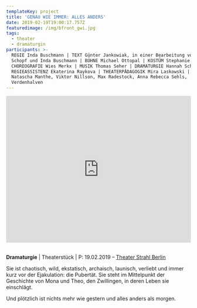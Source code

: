 ```yaml
---
templateKey: project
title: 'GENAU WIE IMMER: ALLES ANDERS'
date: 2019-02-19T19:00:17.757Z
featuredimage: /img/bfront_gwi.jpg
tags:
  - theater
  - dramaturgin
participants: >-
  REGIE Inda Buschmann | TEXT Günter Jankowiak, in einer Bearbeitung von Hannah
  Schopf und Inda Buschmann | BÜHNE Michael Ottopal | KOSTÜM Stephanie Dorn |
  CHOREOGRAFIE Wies Merkx | MUSIK Thomas Seher | DRAMATURGIE Hannah Schopf |
  REGIEASSISTENZ Ekaterina Raykova | THEATERPÄDAGOGIK Mira Laskowski | MIT
  Natascha Manthe, Viktor Nillson, Max Radestock, Anna Rebecca Sehls,  Justus
  Verdenhalven
---
```

<iframe width="100%" height="400" src="https://www.youtube.com/embed/516zwSFfTP0" frameborder="0" allow="accelerometer; autoplay; encrypted-media; gyroscope; picture-in-picture" allowfullscreen></iframe>

\
**Dramaturgie** | Theaterstück | P: 19.02.2019 – [Theater Strahl Berlin](https://theater-strahl.de/stuecke/genau-wie-immer-alles-anders/)

Sie ist chaotisch, wild, ekstatisch, archaisch, launisch, verliebt und immer kurz vor der Ejakulation: die Pubertät. Sie steht im Mittelpunkt der Geschichte von Mona und Theo, den Zwillingen, in deren Leben sie einschlägt. 

Und plötzlich ist nichts mehr wie gestern und alles anders als morgen.
